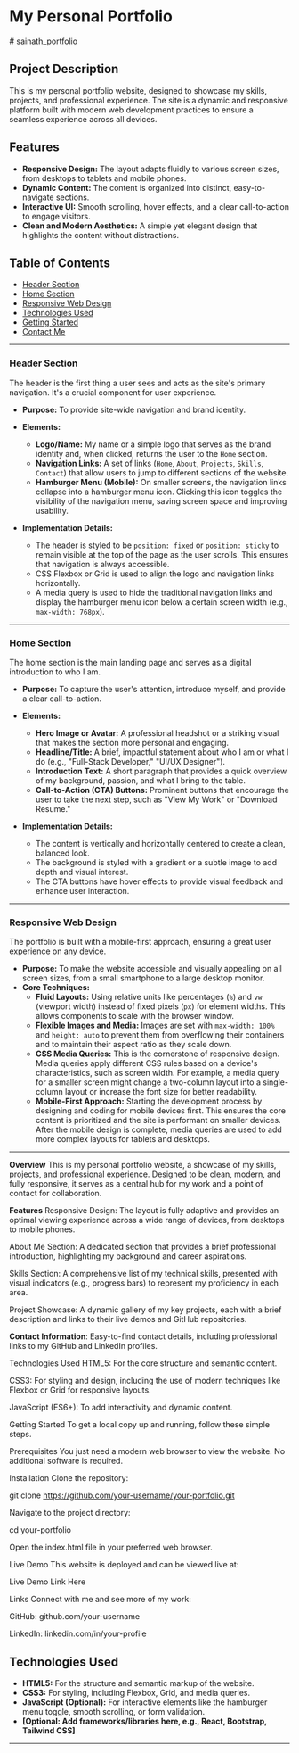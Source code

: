 # My Personal Portfolio

﻿# sainath_portfolio

## Project Description

This is my personal portfolio website, designed to showcase my skills, projects, and professional experience. 
The site is a dynamic and responsive platform built with modern web development practices to ensure a seamless experience across all devices.

## Features

- **Responsive Design:** The layout adapts fluidly to various screen sizes, from desktops to tablets and mobile phones.
- **Dynamic Content:** The content is organized into distinct, easy-to-navigate sections.
- **Interactive UI:** Smooth scrolling, hover effects, and a clear call-to-action to engage visitors.
- **Clean and Modern Aesthetics:** A simple yet elegant design that highlights the content without distractions.

## Table of Contents

- [Header Section](#header-section)
- [Home Section](#home-section)
- [Responsive Web Design](#responsive-web-design)
- [Technologies Used](#technologies-used)
- [Getting Started](#getting-started)
- [Contact Me](#contact-me)

---

### Header Section

The header is the first thing a user sees and acts as the site's primary navigation. It's a crucial component for user experience.

- **Purpose:** To provide site-wide navigation and brand identity.
- **Elements:**
  - **Logo/Name:** My name or a simple logo that serves as the brand identity and, when clicked, returns the user to the `Home` section.
  - **Navigation Links:** A set of links (`Home`, `About`, `Projects`, `Skills`, `Contact`) that allow users to jump to different sections of the website.
  - **Hamburger Menu (Mobile):** On smaller screens, the navigation links collapse into a hamburger menu icon. Clicking this icon toggles the visibility of the navigation menu, saving screen space and improving usability.

- **Implementation Details:**
  - The header is styled to be `position: fixed` or `position: sticky` to remain visible at the top of the page as the user scrolls. This ensures that navigation is always accessible.
  - CSS Flexbox or Grid is used to align the logo and navigation links horizontally.
  - A media query is used to hide the traditional navigation links and display the hamburger menu icon below a certain screen width (e.g., `max-width: 768px`).

---

### Home Section

The home section is the main landing page and serves as a digital introduction to who I am.

- **Purpose:** To capture the user's attention, introduce myself, and provide a clear call-to-action.
- **Elements:**
  - **Hero Image or Avatar:** A professional headshot or a striking visual that makes the section more personal and engaging.
  - **Headline/Title:** A brief, impactful statement about who I am or what I do (e.g., "Full-Stack Developer," "UI/UX Designer").
  - **Introduction Text:** A short paragraph that provides a quick overview of my background, passion, and what I bring to the table.
  - **Call-to-Action (CTA) Buttons:** Prominent buttons that encourage the user to take the next step, such as "View My Work" or "Download Resume."

- **Implementation Details:**
  - The content is vertically and horizontally centered to create a clean, balanced look.
  - The background is styled with a gradient or a subtle image to add depth and visual interest.
  - The CTA buttons have hover effects to provide visual feedback and enhance user interaction.

---

### Responsive Web Design

The portfolio is built with a mobile-first approach, ensuring a great user experience on any device.

- **Purpose:** To make the website accessible and visually appealing on all screen sizes, from a small smartphone to a large desktop monitor.
- **Core Techniques:**
  - **Fluid Layouts:** Using relative units like percentages (`%`) and `vw` (viewport width) instead of fixed pixels (`px`) for element widths. This allows components to scale with the browser window.
  - **Flexible Images and Media:** Images are set with `max-width: 100%` and `height: auto` to prevent them from overflowing their containers and to maintain their aspect ratio as they scale down.
  - **CSS Media Queries:** This is the cornerstone of responsive design. Media queries apply different CSS rules based on a device's characteristics, such as screen width. For example, a media query for a smaller screen might change a two-column layout into a single-column layout or increase the font size for better readability.
  - **Mobile-First Approach:** Starting the development process by designing and coding for mobile devices first. This ensures the core content is prioritized and the site is performant on smaller devices. After the mobile design is complete, media queries are used to add more complex layouts for tablets and desktops.

---

**Overview**
This is my personal portfolio website, a showcase of my skills, projects, and professional experience. Designed to be clean, modern, and fully responsive, it serves as a central hub for my work and a point of contact for collaboration.

**Features**
Responsive Design: The layout is fully adaptive and provides an optimal viewing experience across a wide range of devices, from desktops to mobile phones.

About Me Section: A dedicated section that provides a brief professional introduction, highlighting my background and career aspirations.

Skills Section: A comprehensive list of my technical skills, presented with visual indicators (e.g., progress bars) to represent my proficiency in each area.

Project Showcase: A dynamic gallery of my key projects, each with a brief description and links to their live demos and GitHub repositories.

**Contact Information**: Easy-to-find contact details, including professional links to my GitHub and LinkedIn profiles.

Technologies Used
HTML5: For the core structure and semantic content.

CSS3: For styling and design, including the use of modern techniques like Flexbox or Grid for responsive layouts.

JavaScript (ES6+): To add interactivity and dynamic content.

Getting Started
To get a local copy up and running, follow these simple steps.

Prerequisites
You just need a modern web browser to view the website. No additional software is required.

Installation
Clone the repository:

git clone https://github.com/your-username/your-portfolio.git

Navigate to the project directory:

cd your-portfolio

Open the index.html file in your preferred web browser.

Live Demo
This website is deployed and can be viewed live at:

Live Demo Link Here

Links
Connect with me and see more of my work:

GitHub: github.com/your-username

LinkedIn: linkedin.com/in/your-profile

## Technologies Used

- **HTML5:** For the structure and semantic markup of the website.
- **CSS3:** For styling, including Flexbox, Grid, and media queries.
- **JavaScript (Optional):** For interactive elements like the hamburger menu toggle, smooth scrolling, or form validation.
- **[Optional: Add frameworks/libraries here, e.g., React, Bootstrap, Tailwind CSS]**

---






